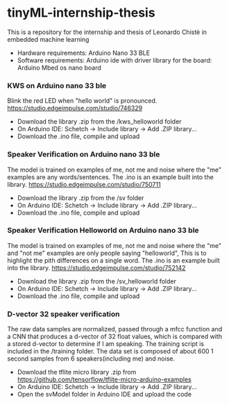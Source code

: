 # tinyML-internship-thesis
This is a repository for the internship and thesis of Leonardo Chistè in embedded machine learning
* Hardware requirements: Arduino Nano 33 BLE
* Software requirements: Arduino ide with driver library for the board: Arduino Mbed os nano board 
### KWS on Arduino nano 33 ble
Blink the red LED when "hello world" is pronounced. https://studio.edgeimpulse.com/studio/746329
* Download the library .zip from the /kws_helloworld folder
* On Arduino IDE: Schetch -> Include library -> Add .ZIP library...
* Download the .ino file, compile and upload

### Speaker Verification on Arduino nano 33 ble
The model is trained on examples of me, not me and noise where the "me" examples are any words/sentences. The .ino is an example built into the library. 
https://studio.edgeimpulse.com/studio/750711

* Download the library .zip from the /sv folder
* On Arduino IDE: Schetch -> Include library -> Add .ZIP library...
* Download the .ino file, compile and upload

### Speaker Verification Helloworld on Arduino nano 33 ble
The model is trained on examples of me, not me and noise where the "me" and "not me" examples are only people saying "helloworld", This is to highlight the pith differences on a single word. The .ino is an example built into the library. 
https://studio.edgeimpulse.com/studio/752142

* Download the library .zip from the /sv_helloworld folder
* On Arduino IDE: Schetch -> Include library -> Add .ZIP library...
* Download the .ino file, compile and upload

### D-vector 32 speaker verification
The raw data samples are normalized, passed through a mfcc function and a CNN that produces a d-vector of 32 float values, which is compared with a stored d-vector to determine if I am speaking.
The training script is included in the /training folder. The data set is composed of about 600 1 second samples from 6 speakers(including me) and noise. 

* Download the tflite micro library .zip from https://github.com/tensorflow/tflite-micro-arduino-examples
* On Arduino IDE: Schetch -> Include library -> Add .ZIP library...
* Open the svModel folder in Arduino IDE and upload the code

